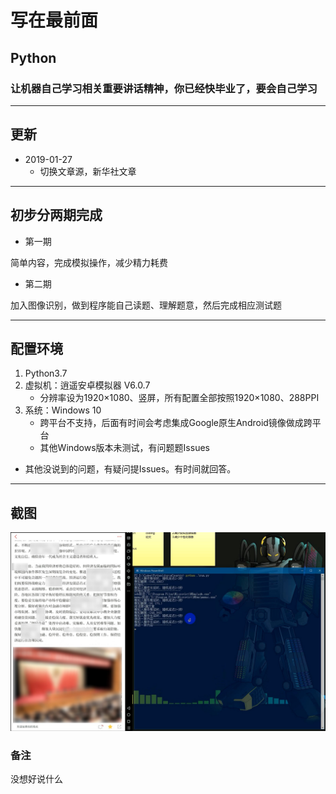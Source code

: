 # 写在最前面

## Python

### 让机器自己学习相关重要讲话精神，你已经快毕业了，要会自己学习

---  

## 更新

+ 2019-01-27
    + 切换文章源，新华社文章

---

## 初步分两期完成

+ 第一期  

简单内容，完成模拟操作，减少精力耗费

+ 第二期  

加入图像识别，做到程序能自己读题、理解题意，然后完成相应测试题

---

## 配置环境  

1. Python3.7  
2. 虚拟机：逍遥安卓模拟器 V6.0.7  
    + 分辨率设为1920×1080、竖屏，所有配置全部按照1920×1080、288PPI
3. 系统：Windows 10  
    + 跨平台不支持，后面有时间会考虑集成Google原生Android镜像做成跨平台  
    + 其他Windows版本未测试，有问题题Issues

+ 其他没说到的问题，有疑问提Issues。有时间就回答。  

---  

## 截图

![screenshot](./screenshot/screenshot.jpg)  

### 备注

没想好说什么